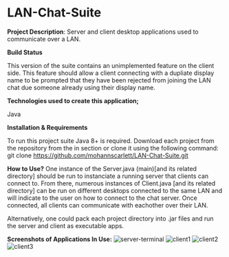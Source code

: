 # LAN-Chat-Suite

**Project Description**:
Server and client desktop applications used to communicate over a LAN.

**Build Status**

This version of the suite contains an unimplemented feature on the client side. This feature should allow a client connecting with a dupliate display name to be prompted that they have been rejected from joining the LAN chat due someone already using their display name.

**Technologies used to create this application;**

Java

**Installation & Requirements**

To run this project suite Java 8+ is required.
Download each project from the repository from the in section or clone it using the following command:
git clone https://github.com/mohannscarlett/LAN-Chat-Suite.git

**How to Use?**
One instance of the Server.java (main)[and its related directory] should be run to instanciate a running server that clients can connect to. From there, numerous instances of Client.java [and its related directory] can be run on different desktops connected to the same LAN and will indicate to the user on how to connect to the chat server. Once connected, all clients can communicate with eachother over their LAN.

Alternatively, one could pack each project directory into .jar files and run the server and client as executable apps.

**Screenshots of Applications In Use:**
![server-terminal](https://user-images.githubusercontent.com/123710621/215257075-bba3d169-9dd5-451b-982a-e1edcfbb763d.png)
![client1](https://user-images.githubusercontent.com/123710621/215257078-cbb222e2-e096-4b25-ad97-8fb195d34d9f.png)
![client2](https://user-images.githubusercontent.com/123710621/215257080-51b5571c-0dcb-4892-a0b9-4a4eeca5c021.png)
![client3](https://user-images.githubusercontent.com/123710621/215257083-442ca292-e811-41d3-b151-9267b07dee99.png)
